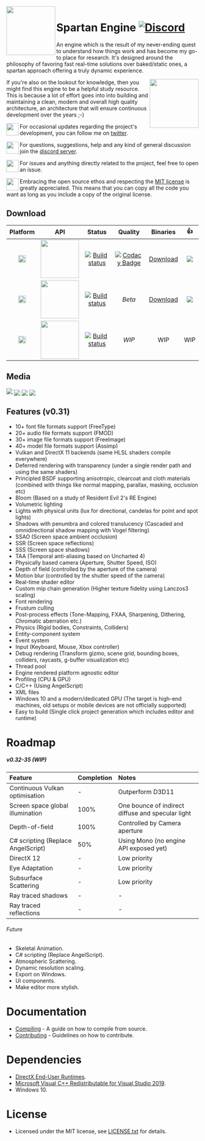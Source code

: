 <img align="left" width="128" src="https://raw.githubusercontent.com/PanosK92/SpartanEngine/master/Data/logo.png"/>

# Spartan Engine [![Discord](https://img.shields.io/discord/677302405263785986?label=Discord)](https://discord.gg/TG5r2BS)

<p>An engine which is the result of my never-ending quest to understand how things work and has become my go-to place for research. It's designed around the philosophy of favoring fast real-time solutions over baked/static ones, a spartan approach offering a truly dynamic experience.</p>

<img align="right" width="128" src="https://raw.githubusercontent.com/PanosK92/SpartanEngine/master/Data/rotating_gun.gif"/>

<p>If you're also on the lookout for knowledge, then you might find this engine to be a helpful study resource. This is because a lot of effort goes into into building and maintaining a clean, modern and overall high quality architecture, an architecture that will ensure continuous development over the years ;-) </p> 

<p><img align="left" width="32" src="https://valentingom.files.wordpress.com/2016/03/twitter-logo2.png"/>For occasional updates regarding the project's development, you can follow me on <a href="https://twitter.com/panoskarabelas1?ref_src=twsrc%5Etfw">twitter</a>.</p> 

<img align="left" width="32" src="https://www.freepnglogos.com/uploads/discord-logo-png/discord-logo-vector-download-0.png">For questions, suggestions, help and any kind of general discussion join the [discord server](https://discord.gg/TG5r2BS).

<img align="left" width="32" src="https://image.flaticon.com/icons/svg/25/25231.svg">For issues and anything directly related to the project, feel free to open an issue.

<img align="left" width="32" src="https://opensource.org/files/OSIApproved_1.png">Embracing the open source ethos and respecting the <a href="https://en.wikipedia.org/wiki/MIT_License">MIT license</a> is greatly appreciated. This means that you can copy all the code you want as long as you include a copy of the original license.</p>

## Download
Platform | API | Status | Quality | Binaries | :+1:
:-:|:-:|:-:|:-:|:-:|:-:|
<img src="https://raw.githubusercontent.com/PanosK92/SpartanEngine/master/.github/logo_windows.png" width="20"/>|<img src="https://raw.githubusercontent.com/PanosK92/SpartanEngine/master/.github/logo_d3d11.png" width="100"/>|[![Build status](https://ci.appveyor.com/api/projects/status/p5duow3h4w8jp506/branch/master?svg=true)](https://ci.appveyor.com/project/PanosK92/spartanengine-d3d11/branch/master)|[![Codacy Badge](https://api.codacy.com/project/badge/Grade/da72b4f208284a30b7673abd86e8d8d3)](https://www.codacy.com/app/PanosK92/Directus3D?utm_source=github.com&amp;utm_medium=referral&amp;utm_content=PanosK92/Directus3D&amp;utm_campaign=Badge_Grade)|[Download](https://ci.appveyor.com/api/projects/PanosK92/spartanengine-d3d11/artifacts/Binaries/release_d3d11.zip?branch=master)|[![](https://www.paypalobjects.com/en_GB/i/btn/btn_donate_SM.gif)](https://www.paypal.com/cgi-bin/webscr?cmd=_s-xclick&hosted_button_id=CSP87Y77VNHPG&source=url)
<img src="https://raw.githubusercontent.com/PanosK92/SpartanEngine/master/.github/logo_windows.png" width="20"/>|<img src="https://raw.githubusercontent.com/PanosK92/SpartanEngine/master/.github/logo_vulkan.png" width="100"/>|[![Build status](https://ci.appveyor.com/api/projects/status/txlx815l43ytodij/branch/master?svg=true)](https://ci.appveyor.com/project/PanosK92/spartanengine-vulkan/branch/master)|*Beta*|[Download](https://ci.appveyor.com/api/projects/PanosK92/spartanengine-vulkan/artifacts/Binaries/release_vulkan.zip?branch=master)|[![](https://www.paypalobjects.com/en_GB/i/btn/btn_donate_SM.gif)](https://www.paypal.com/cgi-bin/webscr?cmd=_s-xclick&hosted_button_id=CSP87Y77VNHPG&source=url)
<img src="https://raw.githubusercontent.com/PanosK92/SpartanEngine/master/.github/logo_windows.png" width="20"/>|<img src="https://raw.githubusercontent.com/PanosK92/SpartanEngine/master/.github/logo_d3d12.png" width="100"/>|[![Build status](https://ci.appveyor.com/api/projects/status/j77vml2hrt5o0oy0?svg=true)](https://ci.appveyor.com/project/PanosK92/spartanengine-d3d12)|*WIP*|WIP|WIP|

## Media
[![](https://i.imgur.com/j6zIEI9.jpg)](https://www.youtube.com/watch?v=RIae1ma_DSo)
<img align="center" src="https://raw.githubusercontent.com/PanosK92/SpartanEngine/master/Data/readme_screen_1.1.jpg"/>
<img align="center" src="https://raw.githubusercontent.com/PanosK92/SpartanEngine/master/Data/readme_screen_2.1.jpg"/>
<img align="center" src="https://raw.githubusercontent.com/PanosK92/SpartanEngine/master/Data/readme_screen_3.2.jpg"/>

## Features (v0.31)
- 10+ font file formats support (FreeType)
- 20+ audio file formats support (FMOD)
- 30+ image file formats support (FreeImage)
- 40+ model file formats support (Assimp)
- Vulkan and DirectX 11 backends (same HLSL shaders compile everywhere)
- Deferred rendering with transparency (under a single render path and using the same shaders)
- Principled BSDF supporting anisotropic, clearcoat and cloth materials (combined with things like normal mapping, parallax, masking, occlusion etc)
- Bloom (Based on a study of Resident Evil 2's RE Engine)
- Volumetric lighting
- Lights with physical units (lux for directional, candelas for point and spot lights)
- Shadows with penumbra and colored translucency (Cascaded and omnidirectional shadow mapping with Vogel filtering)
- SSAO (Screen space ambient occlusion)
- SSR (Screen space reflections)
- SSS (Screen space shadows)
- TAA (Temporal anti-aliasing based on Uncharted 4)
- Physically based camera (Aperture, Shutter Speed, ISO)
- Depth of field (controlled by the aperture of the camera)
- Motion blur (controlled by the shutter speed of the camera)
- Real-time shader editor
- Custom mip chain generation (Higher texture fidelity using Lanczos3 scaling)
- Font rendering
- Frustum culling
- Post-process effects (Tone-Mapping, FXAA, Sharpening, Dithering, Chromatic aberration etc.)
- Physics (Rigid bodies, Constraints, Colliders)
- Entity-component system
- Event system
- Input (Keyboard, Mouse, Xbox controller)
- Debug rendering (Transform gizmo, scene grid, bounding boxes, colliders, raycasts, g-buffer visualization etc)
- Thread pool
- Engine rendered platform agnostic editor
- Profiling (CPU & GPU)
- C/C++ (Using AngelScript)
- XML files
- Windows 10 and a modern/dedicated GPU (The target is high-end machines, old setups or mobile devices are not officially supported)
- Easy to build (Single click project generation which includes editor and runtime)

# Roadmap

##### v0.32-35 (WIP)
Feature     					 	| Completion 	| Notes 
:-          					 	| :-         	| :-
Continuous Vulkan optimisation 	 	| -		  		| Outperform D3D11
Screen space global illumination 	| 100%		  	| One bounce of indirect diffuse and specular light
Depth-of-field					 	| 100%       	| Controlled by Camera aperture
C# scripting (Replace AngelScript) 	| 50%			| Using Mono (no engine API exposed yet)
DirectX 12						 	| -				| Low priority
Eye Adaptation 					 	| -          	| Low priority
Subsurface Scattering 			 	| -          	| Low priority
Ray traced shadows				 	| -          	| -
Ray traced reflections			 	| -          	| -

###### Future
- Skeletal Animation.
- C# scripting (Replace AngelScript).
- Atmospheric Scattering.
- Dynamic resolution scaling.
- Export on Windows.
- UI components.
- Make editor more stylish.

# Documentation
- [Compiling](https://github.com/PanosK92/SpartanEngine/blob/master/.github/documentation/compiling_from_source.md) - A guide on how to compile from source.
- [Contributing](https://github.com/PanosK92/SpartanEngine/blob/master/.github/CONTRIBUTING.md) - Guidelines on how to contribute.

# Dependencies
- [DirectX End-User Runtimes](https://www.microsoft.com/en-us/download/details.aspx?id=8109).
- [Microsoft Visual C++ Redistributable for Visual Studio 2019](https://aka.ms/vs/16/release/VC_redist.x64.exe).
- Windows 10.

# License
- Licensed under the MIT license, see [LICENSE.txt](https://github.com/PanosK92/SpartanEngine/blob/master/LICENSE.txt) for details.